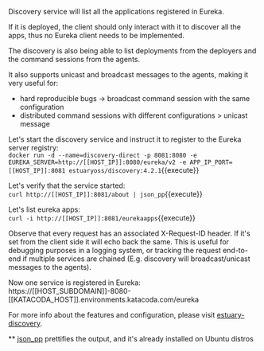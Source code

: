 Discovery service will list all the applications registered in Eureka.

If it is deployed, the client should only interact with it to discover all the apps, thus no Eureka client needs to be implemented.

The discovery is also being able to list deployments from the deployers and the command sessions from the agents.

It also supports unicast and broadcast messages to the agents, making it very useful for:
- hard reproducible bugs -> broadcast command session with the same configuration
- distributed command sessions with different configurations > unicast message

Let's start the discovery service and instruct it to register to the Eureka server registry:  
`docker run -d --name=discovery-direct -p 8081:8080 -e EUREKA_SERVER=http://[[HOST_IP]]:8080/eureka/v2 -e APP_IP_PORT=[[HOST_IP]]:8081 estuaryoss/discovery:4.2.1`{{execute}}

Let's verify that the service started:  
`curl http://[[HOST_IP]]:8081/about | json_pp`{{execute}}  

Let's list eureka apps:  
`curl -i http://[[HOST_IP]]:8081/eurekaapps`{{execute}}   

Observe that every request has an associated X-Request-ID header. If it's set from the client side it will echo back the same.
This is useful for debugging purposes in a logging system, or tracking the request end-to-end if multiple services are chained (E.g. discovery will broadcast/unicast messages to the agents).

Now one service is registered in Eureka: 
https://[[HOST_SUBDOMAIN]]-8080-[[KATACODA_HOST]].environments.katacoda.com/eureka

For more info about the features and configuration, please visit [estuary-discovery](https://github.com/estuaryoss/estuary-discovery).

** [json_pp](https://manpages.ubuntu.com/manpages/trusty/man1/json_pp.1.html) prettifies the output, and it's already installed on Ubuntu distros
